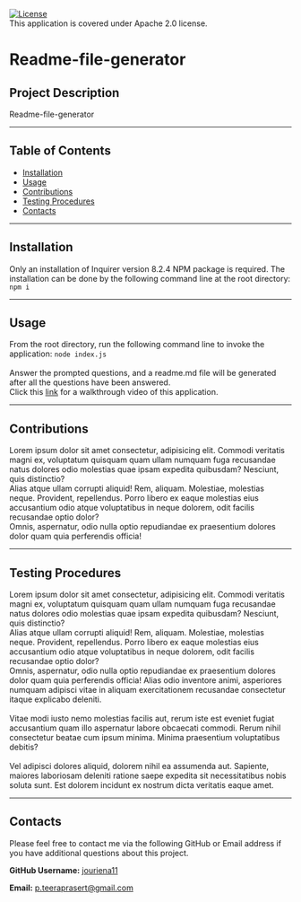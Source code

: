 [![License](https://img.shields.io/badge/License-Apache_2.0-blue.svg)](https://opensource.org/licenses/Apache-2.0)<br>
This application is covered under Apache 2.0 license.<br>
    
# **Readme-file-generator**

## **Project Description**
Readme-file-generator

---
## **Table of Contents**
- <a href="#installation">Installation</a>
- <a href="#usage">Usage</a>
- <a href="#contributions">Contributions</a>
- <a href="#testing-procedures">Testing Procedures</a>
- <a href="#contacts">Contacts</a>

---
## **Installation**
Only an installation of Inquirer version 8.2.4 NPM package is required. The installation can be done by the following command line at the root directory: ```npm i```

---
## **Usage**
From the root directory, run the following command line to invoke the application: ```node index.js```<br><br>Answer the prompted questions, and a readme.md file will be generated after all the questions have been answered.<br>Click this [link](https://drive.google.com/file/d/1TX3YbC18DMFhg7uQzBj3wr_7t3DO9lm_/view?usp=sharing) for a walkthrough video of this application.

---
## **Contributions**
Lorem ipsum dolor sit amet consectetur, adipisicing elit. Commodi veritatis magni ex, voluptatum quisquam quam ullam numquam fuga recusandae natus dolores odio molestias quae ipsam expedita quibusdam? Nesciunt, quis distinctio?<br>Alias atque ullam corrupti aliquid! Rem, aliquam. Molestiae, molestias neque. Provident, repellendus. Porro libero ex eaque molestias eius accusantium odio atque voluptatibus in neque dolorem, odit facilis recusandae optio dolor? <br>Omnis, aspernatur, odio nulla optio repudiandae ex praesentium dolores dolor quam quia perferendis officia!

---
## **Testing Procedures**
Lorem ipsum dolor sit amet consectetur, adipisicing elit. Commodi veritatis magni ex, voluptatum quisquam quam ullam numquam fuga recusandae natus dolores odio molestias quae ipsam expedita quibusdam? Nesciunt, quis distinctio? <br>Alias atque ullam corrupti aliquid! Rem, aliquam. Molestiae, molestias neque. Provident, repellendus. Porro libero ex eaque molestias eius accusantium odio atque voluptatibus in neque dolorem, odit facilis recusandae optio dolor? <br>Omnis, aspernatur, odio nulla optio repudiandae ex praesentium dolores dolor quam quia perferendis officia! Alias odio inventore animi, asperiores numquam adipisci vitae in aliquam exercitationem recusandae consectetur itaque explicabo deleniti.<br><br>Vitae modi iusto nemo molestias facilis aut, rerum iste est eveniet fugiat accusantium quam illo aspernatur labore obcaecati commodi. Rerum nihil consectetur beatae cum ipsum minima. Minima praesentium voluptatibus debitis?<br><br>Vel adipisci dolores aliquid, dolorem nihil ea assumenda aut. Sapiente, maiores laboriosam deleniti ratione saepe expedita sit necessitatibus nobis soluta sunt. Est dolorem incidunt ex nostrum dicta veritatis eaque amet.

---
## **Contacts**

Please feel free to contact me via the following GitHub or Email address if you have additional questions about this project.

**GitHub Username:** [jouriena11](https://github.com/jouriena11)

**Email:** p.teeraprasert@gmail.com